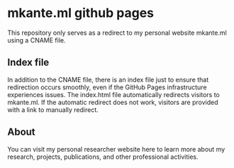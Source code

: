 # mkante.ml github pages
This repository only serves as a redirect to my personal website mkante.ml using a CNAME file.

## Index file
In addition to the CNAME file, there is an index file just to ensure that redirection occurs smoothly, even if the GitHub Pages infrastructure experiences issues. The index.html file automatically redirects visitors to mkante.ml. If the automatic redirect does not work, visitors are provided with a link to manually redirect.

## About
You can visit my personal researcher website here to learn more about my research, projects, publications, and other professional activities.
